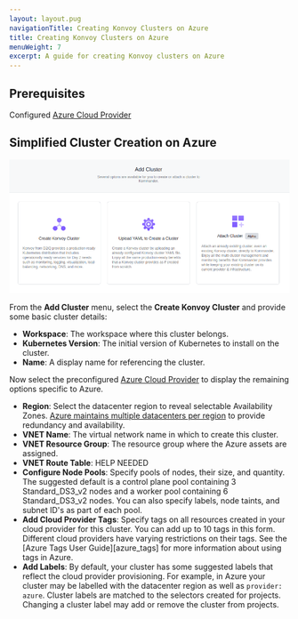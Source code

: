 ```yaml
---
layout: layout.pug
navigationTitle: Creating Konvoy Clusters on Azure
title: Creating Konvoy Clusters on Azure
menuWeight: 7
excerpt: A guide for creating Konvoy clusters on Azure
---
```


## Prerequisites

Configured [Azure Cloud Provider](/ksphere/kommander/latest/operations/cloud-providers/#configuring-an-azure-cloud-provider)

## Simplified Cluster Creation on Azure

![Add Cluster Options](../../../img/add-cluster.png)

From the **Add Cluster** menu, select the **Create Konvoy Cluster** and provide some basic cluster details:

- **Workspace**: The workspace where this cluster belongs.
- **Kubernetes Version**: The initial version of Kubernetes to install on the cluster.
- **Name**: A display name for referencing the cluster.

Now select the preconfigured [Azure Cloud Provider](/ksphere/kommander/latest/operations/cloud-providers/#configuring-an-azure-cloud-provider) to display the remaining options specific to Azure.

- **Region**: Select the datacenter region to reveal selectable Availability Zones. [Azure maintains multiple datacenters per region](azure-regions) to provide redundancy and availability.
- **VNET Name**: The virtual network name in which to create this cluster.
- **VNET Resource Group**: The resource group where the Azure assets are assigned.
- **VNET Route Table**: HELP NEEDED
- **Configure Node Pools**: Specify pools of nodes, their size, and quantity. The suggested default is a control plane pool containing 3 Standard_DS3_v2 nodes and a worker pool containing 6 Standard_DS3_v2 nodes. You can also specify labels, node taints, and subnet ID's as part of each pool.
- **Add Cloud Provider Tags**: Specify tags on all resources created in your cloud provider for this cluster. You can add up to 10 tags in this form. Different cloud providers have varying restrictions on their tags. See the [Azure Tags User Guide][azure_tags] for more information about using tags in Azure.
- **Add Labels**: By default, your cluster has some suggested labels that reflect the cloud provider provisioning. For example, in Azure your cluster may be labelled with the datacenter region as well as `provider: azure`. Cluster labels are matched to the selectors created for projects. Changing a cluster label may add or remove the cluster from projects.

[azure-regions]: https://azure.microsoft.com/en-us/global-infrastructure/regions/

